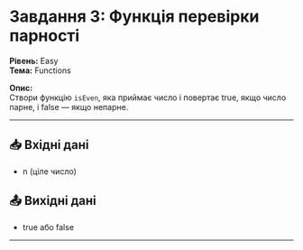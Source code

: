 # Завдання 3: Функція перевірки парності

**Рівень:** Easy  
**Тема:** Functions  

**Опис:**  
Створи функцію `isEven`, яка приймає число і повертає true, якщо число парне, і false — якщо непарне.

---

## 📥 Вхідні дані
- n (ціле число)

## 📤 Вихідні дані
- true або false

---